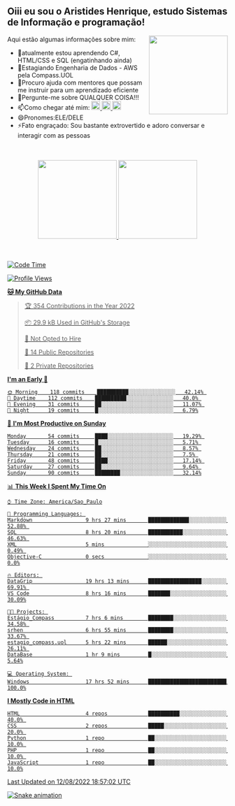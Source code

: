 ## Oiii eu sou o Aristides Henrique, estudo Sistemas de Informação e programação!

<div >
Aqui estão algumas informações sobre mim:<img align="right" height="180em" src="https://user-images.githubusercontent.com/97318481/177042589-45d62122-82a9-4a32-b3a7-87b322825b2f.png">
</div>

- 🌱atualmente estou aprendendo C#, HTML/CSS e SQL (engatinhando ainda)
- 👯Estagiando Engenharia de Dados - AWS pela Compass.UOL
- 🤔Procuro ajuda com mentores que possam me instruir para um aprendizado eficiente
- 💬Pergunte-me sobre QUALQUER COISA!!!
- 📫Como chegar até mim:
  <a href="https://www.instagram.com/aryhenry/" target="_blank">
  <img src="https://img.shields.io/badge/-Instagram-%23E4405F?style=for-the-badge&logo=instagram&logoColor=black" height="20px">
  </a>
  <a href="https://www.linkedin.com/in/aristides-henrique/" target="_blank">
  <img src="https://img.shields.io/badge/-LinkedIn-%230077B5?style=for-the-badge&logo=linkedin&logoColor=black" height="20px">
  </a> 
  <a href="mailto:arihenriqueuna@gmail.com">
  <img src="https://img.shields.io/badge/-Gmail-%23333?style=for-the-badge&logo=gmail&logoColor=white" height="20px">
  </a>
- 😄Pronomes:ELE/DELE
- ⚡Fato engraçado: Sou bastante extrovertido e adoro conversar e interagir com as pessoas
<br/>
<br/>
<div align="center">
  <a href="https://github.com/arihenrique">
  <img height="180em" src="https://github-readme-stats.vercel.app/api?username=arihenrique&show_icons=true&theme=dracula&include_all_commits=true&count_private=true"/>
  <img height="180em" src="https://github-readme-stats.vercel.app/api/top-langs/?username=arihenrique&layout=compact&langs_count=7&theme=dracula"/>
</div><br/><br/>

<!--START_SECTION:waka-->
![Code Time](http://img.shields.io/badge/Code%20Time-44%20hrs%2043%20mins-blue)

![Profile Views](http://img.shields.io/badge/Profile%20Views-8-blue)

**🐱 My GitHub Data** 

> 🏆 354 Contributions in the Year 2022
 > 
> 📦 29.9 kB Used in GitHub's Storage 
 > 
> 🚫 Not Opted to Hire
 > 
> 📜 14 Public Repositories 
 > 
> 🔑 2 Private Repositories  
 > 
**I'm an Early 🐤** 

```text
🌞 Morning    118 commits    ██████████░░░░░░░░░░░░░░░   42.14% 
🌆 Daytime    112 commits    ██████████░░░░░░░░░░░░░░░   40.0% 
🌃 Evening    31 commits     ██░░░░░░░░░░░░░░░░░░░░░░░   11.07% 
🌙 Night      19 commits     █░░░░░░░░░░░░░░░░░░░░░░░░   6.79%

```
📅 **I'm Most Productive on Sunday** 

```text
Monday       54 commits     ████░░░░░░░░░░░░░░░░░░░░░   19.29% 
Tuesday      16 commits     █░░░░░░░░░░░░░░░░░░░░░░░░   5.71% 
Wednesday    24 commits     ██░░░░░░░░░░░░░░░░░░░░░░░   8.57% 
Thursday     21 commits     ██░░░░░░░░░░░░░░░░░░░░░░░   7.5% 
Friday       48 commits     ████░░░░░░░░░░░░░░░░░░░░░   17.14% 
Saturday     27 commits     ██░░░░░░░░░░░░░░░░░░░░░░░   9.64% 
Sunday       90 commits     ████████░░░░░░░░░░░░░░░░░   32.14%

```


📊 **This Week I Spent My Time On** 

```text
⌚︎ Time Zone: America/Sao_Paulo

💬 Programming Languages: 
Markdown                 9 hrs 27 mins       █████████████░░░░░░░░░░░░   52.88% 
SQL                      8 hrs 20 mins       ███████████░░░░░░░░░░░░░░   46.63% 
XML                      5 mins              ░░░░░░░░░░░░░░░░░░░░░░░░░   0.49% 
Objective-C              0 secs              ░░░░░░░░░░░░░░░░░░░░░░░░░   0.0%

🔥 Editors: 
DataGrip                 19 hrs 13 mins      █████████████████░░░░░░░░   69.91% 
VS Code                  8 hrs 16 mins       ███████░░░░░░░░░░░░░░░░░░   30.09%

🐱‍💻 Projects: 
Estágio_Compass          7 hrs 6 mins        ████████░░░░░░░░░░░░░░░░░   34.58% 
srhen                    6 hrs 55 mins       ████████░░░░░░░░░░░░░░░░░   33.67% 
estagio_compass.uol      5 hrs 22 mins       ██████░░░░░░░░░░░░░░░░░░░   26.11% 
DataBase                 1 hr 9 mins         █░░░░░░░░░░░░░░░░░░░░░░░░   5.64%

💻 Operating System: 
Windows                  17 hrs 52 mins      █████████████████████████   100.0%

```

**I Mostly Code in HTML** 

```text
HTML                     4 repos             ██████████░░░░░░░░░░░░░░░   40.0% 
CSS                      2 repos             █████░░░░░░░░░░░░░░░░░░░░   20.0% 
Python                   1 repo              ██░░░░░░░░░░░░░░░░░░░░░░░   10.0% 
PHP                      1 repo              ██░░░░░░░░░░░░░░░░░░░░░░░   10.0% 
JavaScript               1 repo              ██░░░░░░░░░░░░░░░░░░░░░░░   10.0%

```



 Last Updated on 12/08/2022 18:57:02 UTC
<!--END_SECTION:waka-->

![Snake animation](https://github.com/arihenrique/arihenrique/blob/output/github-contribution-grid-snake.svg)
